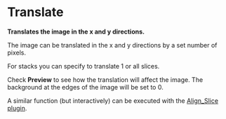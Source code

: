 # Translate

**Translates the image in the x and y directions.**

The image can be translated in the x and y directions by a set number of
pixels.

For stacks you can specify to translate 1 or all slices.

Check **Preview** to see how the translation will affect the image. The
background at the edges of the image will be set to 0.

A similar function (but interactively) can be executed with the
[Align_Slice
plugin](http://www.dentistry.bham.ac.uk/landinig/software/software.html).
